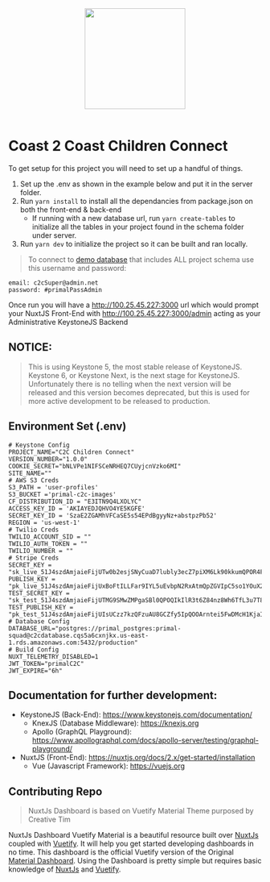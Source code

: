 <div align="center">
<img src="https://primal-c2c-images.s3.amazonaws.com/static/C2Clogowhite.png"  height="200" width="200">
</div>
<br>

# Coast 2 Coast Children Connect

To get setup for this project you will need to set up a handful of things.

1. Set up the .env as shown in the example below and put it in the server folder.
2. Run `yarn install` to install all the dependancies from package.json on both the front-end & back-end
   - If running with a new database url, run `yarn create-tables` to initialize all the tables in your project found in the schema folder under server.
3. Run `yarn dev` to initialize the project so it can be built and ran locally.

> To connect to [demo database](postgres://primal_postgres:primal-squad@c2cdatabase.cqs5a6cxnjkx.us-east-1.rds.amazonaws.com:5432/development) that includes ALL project schema use this username and password:

```
email: c2cSuper@admin.net
password: #primalPassAdmin
```

Once run you will have a http://100.25.45.227:3000 url which would prompt your NuxtJS Front-End with http://100.25.45.227:3000/admin acting as your Administrative KeystoneJS Backend

## NOTICE:

> This is using Keystone 5, the most stable release of KeystoneJS. Keystone 6, or Keystone Next, is the next stage for KeystoneJS. Unfortunately there is no telling when the next version will be released and this version becomes deprecated, but this is used for more active development to be released to production.

## Environment Set (.env)

```
# Keystone Config
PROJECT_NAME="C2C Children Connect"
VERSION_NUMBER="1.0.0"
COOKIE_SECRET="bNLVPe1NIFSCeNRHEQ7CUyjcnVzko6MI"
SITE_NAME=""
# AWS S3 Creds
S3_PATH = 'user-profiles'
S3_BUCKET ='primal-c2c-images'
CF_DISTRIBUTION_ID = "E3ITN9Q4LXOLYC"
ACCESS_KEY_ID = 'AKIAYEDJQHVO4YE5KGFE'
SECRET_KEY_ID = 'SzaE2ZGAMhVFCaSE5s54EPdBgyyNz+abstpzPb52'
REGION = 'us-west-1'
# Twilio Creds
TWILIO_ACCOUNT_SID = ""
TWILIO_AUTH_TOKEN = ""
TWILIO_NUMBER = ""
# Stripe Creds
SECRET_KEY = "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"
PUBLISH_KEY = "pk_live_51J4szdAmjaieFijUxBoFtILLFar9IYL5uEvbpN2RxAtmQpZGVIpC5so1YOuX2SsOxgljq5RilaGIIhq0LlXKSpAf00KBuDXZmn"
TEST_SECRET_KEY = "sk_test_51J4szdAmjaieFijUTMG9SMwZMPgaSBl0QPOQIkIlR3t6Z84nz8Wh6TfL3u7T80OwYrK1YaCnhf5Hp9lc7oghlY8000TnMgyqHg"
TEST_PUBLISH_KEY = "pk_test_51J4szdAmjaieFijUIsUCzz7kzQFzuAU8GCZfy5IpQOOArntei5FwDMcH1KjaIx1W3ONwj9kOEqjcAxcjBwkijTvb00I6ecQHj5"
# Database Config
DATABASE_URL="postgres://primal_postgres:primal-squad@c2cdatabase.cqs5a6cxnjkx.us-east-1.rds.amazonaws.com:5432/production"
# Build Config
NUXT_TELEMETRY_DISABLED=1
JWT_TOKEN="primalC2C"
JWT_EXPIRE="6h"
```

## Documentation for further development:

- KeystoneJS (Back-End): https://www.keystonejs.com/documentation/
  - KnexJS (Database Middleware): https://knexjs.org
  - Apollo (GraphQL Playground): https://www.apollographql.com/docs/apollo-server/testing/graphql-playground/
- NuxtJS (Front-End): https://nuxtjs.org/docs/2.x/get-started/installation
  - Vue (Javascript Framework): https://vuejs.org

## Contributing Repo

> NuxtJs Dashboard is based on Vuetify Material Theme purposed by Creative Tim

NuxtJs Dashboard Vuetify Material is a beautiful resource built over [NuxtJs](https://nuxtjs.org/) coupled with [Vuetify](https://vuetifyjs.com/en/). It will help you get started developing dashboards in no time.
This dashboard is the official Vuetify version of the Original [Material Dashboard](https://www.creative-tim.com/product/material-dashboard). Using the Dashboard is pretty simple but requires basic knowledge of [NuxtJs](https://nuxtjs.org/) and [Vuetify](https://vuetifyjs.com/en/).
